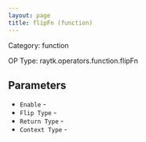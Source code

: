 ```yaml
---
layout: page
title: flipFn (function)
---
```


Category: function

OP Type: raytk.operators.function.flipFn

## Parameters

* `Enable` - 
* `Flip Type` - 
* `Return Type` - 
* `Context Type` -
